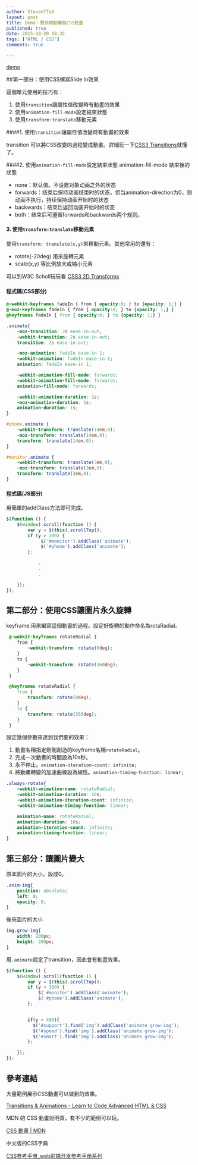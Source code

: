 ```yaml
---
author: StevenTTuD
layout: post
title: Demo：實作捲動觸發CSS動畫
published: true
date: 2015-10-20 18:35
tags: ["HTML / CSS"]
comments: true

---
```


[demo](http://steventtud.github.io/CSS-Animation-Page-Demo/)

##第一部分：使用CSS撰寫Slide In效果

這個單元使用的技巧有：

1. 使用`transition`讓屬性值改變時有動畫的效果
2. 使用`animation-fill-mode`設定結束狀態
3. 使用`transform:translate`移動元素

####1. 使用`transition`讓屬性值改變時有動畫的效果

transition 可以將CSS改變的過程變成動畫。詳細玩一下[CSS3 Transitions](http://www.w3schools.com/css/css3_transitions.asp)就懂了。

####2. 使用`animation-fill-mode`設定結束狀態
animation-fill-mode 結束後的狀態

- none：默认值。不设置对象动画之外的状态
- forwards：结束后保持动画结束时的状态，但当animation-direction为0，则动画不执行，持续保持动画开始时的状态
- backwards：结束后返回动画开始时的状态
- both：结束后可遵循forwards和backwards两个规则。

#### 3. 使用`transform:translate`移動元素

使用`transform: translate(x,y)`來移動元素。其他常用的還有：

- rotate(-20deg) 用來旋轉元素
- scale(x,y) 等比例放大或縮小元素

可以到W3C Scholl玩玩看
[CSS3 2D Transforms](http://www.w3schools.com/css/css3_2dtransforms.asp)

#### 程式碼(CSS部分)

```css
@-webkit-keyframes fadeIn { from { opacity:0; } to {opacity: 1;} }
@-moz-keyframes fadeIn { from { opacity:0; } to {opacity: 1;} }
@keyframes fadeIn { from { opacity:0; } to {opacity: 1;} }
```

```css
.animate{
	-moz-transition: 2s ease-in-out;
	-webkit-transition: 2s ease-in-out;
	transition: 2s ease-in-out;

	-moz-animation: fadeIn ease-in 1;
	-webkit-animation: fadeIn ease-in 1;
	animation: fadeIn ease-in 1;

	-webkit-animation-fill-mode: forwards;
	-webkit-animation-fill-mode: forwards;
	animation-fill-mode: forwards;

	-webkit-animation-duration: 1s;
	-moz-animation-duration: 1s;
	animation-duration: 1s;
}
```

```css
#phone.animate {
	-webkit-transform: translate(14em,0);
	-moz-transform: translate(14em,0);
	transform: translate(14em,0);
}

#monitor.animate {
	-webkit-transform: translate(3em,0);
	-moz-transform: translate(3em,0);
	transform: translate(3em,0);
}
```

#### 程式碼(JS部分)

用簡單的addClass方法即可完成。

```js
$(function () {
    $(window).scroll(function () {
        var y = $(this).scrollTop();
        if (y > 300) {
             $('#monitor').addClass('animate');
             $('#phone').addClass('animate');
        };

			.
			.
			.

    });
});
```

## 第二部分：使用CSS讓圖片永久旋轉

keyframe:用來編寫這個動畫的過程。設定好旋轉的動作命名為rotaRadial。

```css
 @-webkit-keyframes rotateRadial {
 	from {
 		-webkit-transform: rotate(0deg);
 	}
 	to {
 		-webkit-transform: rotate(360deg);
 	}
 }

 @keyframes rotateRadial {
 	from {
 		transform: rotate(0deg);
 	}
 	to {
 		transform: rotate(360deg);
 	}
 }
```

設定幾個參數來達到我們要的效果：

1. 動畫名稱指定剛剛創造的keyframe名稱`rotateRadial`。
1. 完成一次動畫的時間設為10s秒。
1. 永不停止。`animation-iteration-count: infinite;`
1. 將動畫轉變的加速曲線設為線性。`animation-timing-function: linear;`

```css
.always-rotate{
	-webkit-animation-name: rotateRadial;
	-webkit-animation-duration: 10s;
	-webkit-animation-iteration-count: infinite;
	-webkit-animation-timing-function: linear;

	animation-name: rotateRadial;
	animation-duration: 10s;
	animation-iteration-count: infinite;
	animation-timing-function: linear;
}
```

## 第三部分：讓圖片變大

原本圖片的大小，設成0。

```css
.anim-img{
	position: absolute;
	left: 0;
	opacity: 0;
}
```

後來圖片的大小

```css
img.grow-img{
	width: 200px;
	height: 200px;
}
```

用`.animate`設定了transition，因此會有動畫效果。

```js
$(function () {
    $(window).scroll(function () {
        var y = $(this).scrollTop();
        if (y > 300) {
            $('#monitor').addClass('animate');
            $('#phone').addClass('animate');
        };


        if(y > 400){
          $('#support').find('img').addClass('animate grow-img');
          $('#speed').find('img').addClass('animate grow-img');
          $('#smart').find('img').addClass('animate grow-img');
        };

    });
});
```

## 參考連結

大量範例展示CSS動畫可以做到的效果。

[Transitions & Animations - Learn to Code Advanced HTML & CSS](http://learn.shayhowe.com/advanced-html-css/transitions-animations/)

MDN 的 CSS 動畫說明頁，有不少的範例可以玩。

[CSS 動畫 | MDN](https://developer.mozilla.org/zh-TW/docs/CSS_%E5%8B%95%E7%95%AB)

中文版的CSS字典

[CSS参考手册_web前端开发参考手册系列](http://css.doyoe.com/)
